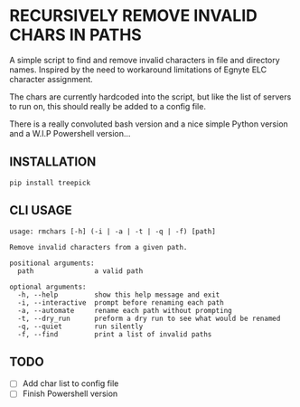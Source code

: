 # RECURSIVELY REMOVE INVALID CHARS IN PATHS

A simple script to find and remove invalid characters in file and directory
names. Inspired by the need to workaround limitations of Egnyte ELC character
assignment.

The chars are currently hardcoded into the script, but like the list of servers
to run on, this should really be added to a config file.

There is a really convoluted bash version and a nice simple Python version and a
W.I.P Powershell version...

## INSTALLATION

`pip install treepick`

## CLI USAGE

```
usage: rmchars [-h] (-i | -a | -t | -q | -f) [path]

Remove invalid characters from a given path.

positional arguments:
  path               a valid path

optional arguments:
  -h, --help         show this help message and exit
  -i, --interactive  prompt before renaming each path
  -a, --automate     rename each path without prompting
  -t, --dry_run      preform a dry run to see what would be renamed
  -q, --quiet        run silently
  -f, --find         print a list of invalid paths
```

## TODO

- [ ] Add char list to config file
- [ ] Finish Powershell version

